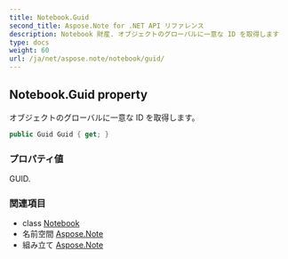 ```yaml
---
title: Notebook.Guid
second_title: Aspose.Note for .NET API リファレンス
description: Notebook 財産. オブジェクトのグローバルに一意な ID を取得します
type: docs
weight: 60
url: /ja/net/aspose.note/notebook/guid/
---
```

## Notebook.Guid property

オブジェクトのグローバルに一意な ID を取得します。

```csharp
public Guid Guid { get; }
```

### プロパティ値

GUID.

### 関連項目

* class [Notebook](../)
* 名前空間 [Aspose.Note](../../notebook/)
* 組み立て [Aspose.Note](../../../)



